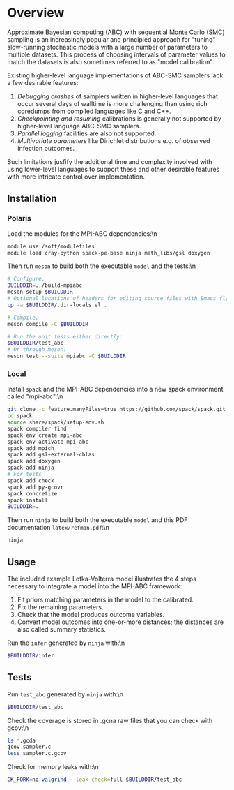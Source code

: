# Overview

Approximate Bayesian computing (ABC) with sequential Monte Carlo (SMC) sampling
is an increasingly popular and principled approach for "tuning" slow-running
stochastic models with a large number of parameters to multiple datasets.  This
process of choosing intervals of parameter values to match the datasets is also
sometimes referred to as "model calibration".

Existing higher-level language implementations of ABC-SMC samplers lack a few
desirable features:

1. *Debugging crashes* of samplers written in higher-level languages that occur
   several days of walltime is more challenging than using rich coredumps from
   compiled languages like C and C++.
2. *Checkpointing and resuming* calibrations is generally not supported by
   higher-level language ABC-SMC samplers.
3. *Parallel logging* facilities are also not supported.
4. *Multivariate parameters* like Dirichlet distributions e.g. of observed
   infection outcomes.

Such limitations jusfify the additional time and complexity involved with using
lower-level languages to support these and other desirable features with more
intricate control over implementation.

## Installation

### Polaris

Load the modules for the MPI-ABC dependencies:\n

```bash
module use /soft/modulefiles
module load cray-python spack-pe-base ninja math_libs/gsl doxygen
```

Then run `meson` to build both the executable `model` and the tests:\n

```bash
# Configure.
BUILDDIR=../build-mpiabc
meson setup $BUILDDIR
# Optional locations of headers for editing source files with Emacs flycheck:
cp -a $BUILDDIR/.dir-locals.el .

# Compile.
meson compile -C $BUILDDIR

# Run the unit tests either directly:
$BUILDDIR/test_abc
# Or through meson:
meson test --suite mpiabc -C $BUILDDIR
```

### Local

Install `spack` and the MPI-ABC dependencies into a new spack environment
called "mpi-abc":\n

```bash
git clone -c feature.manyFiles=true https://github.com/spack/spack.git
cd spack
source share/spack/setup-env.sh
spack compiler find
spack env create mpi-abc
spack env activate mpi-abc
spack add mpich
spack add gsl+external-cblas
spack add doxygen
spack add ninja
# For tests
spack add check
spack add py-gcovr
spack concretize
spack install
BUILDDIR=.
```

Then run `ninja` to build both the executable `model` and this PDF
documentation `latex/refman.pdf`:\n

```bash
ninja
```

## Usage

The included example Lotka-Volterra model illustrates the 4 steps necessary to
integrate a model into the MPI-ABC framework:

1. Fit priors matching parameters in the model to the calibrated.
2. Fix the remaining parameters.
3. Check that the model produces outcome variables.
4. Convert model outcomes into one-or-more distances; the distances are also
   called summary statistics.
   
Run the `infer` generated by `ninja` with:\n

```bash
$BUILDDIR/infer
```

## Tests

Run `test_abc` generated by `ninja` with:\n

```bash
$BUILDDIR/test_abc
```

Check the coverage is stored in .gcna raw files that you can check with gcov:\n

```bash
ls *.gcda
gcov sampler.c
less sampler.c.gcov
```

Check for memory leaks with:\n

```bash
CK_FORK=no valgrind --leak-check=full $BUILDDIR/test_abc
```
